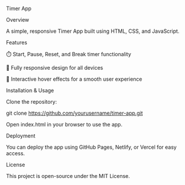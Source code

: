 Timer App

Overview

A simple, responsive Timer App built using HTML, CSS, and JavaScript.

Features

⏱️ Start, Pause, Reset, and Break timer functionality

📱 Fully responsive design for all devices

🎨 Interactive hover effects for a smooth user experience

Installation & Usage

Clone the repository:

git clone https://github.com/yourusername/timer-app.git

Open index.html in your browser to use the app.

Deployment

You can deploy the app using GitHub Pages, Netlify, or Vercel for easy access.

License

This project is open-source under the MIT License.